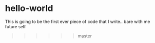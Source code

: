 # hello-world
This is going to be the first ever piece of code that I write.. bare with me future self
>>>>>> master
